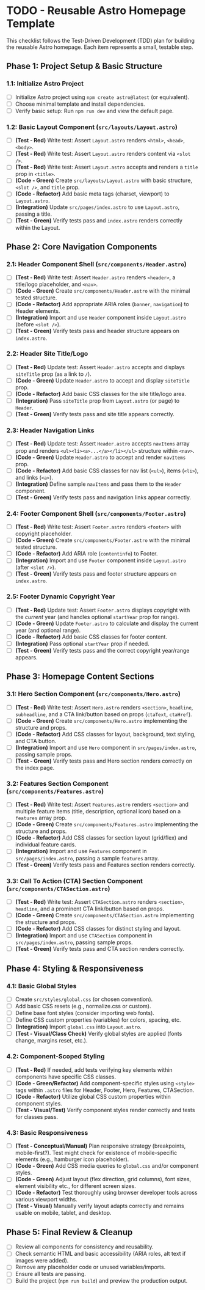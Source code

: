 # TODO - Reusable Astro Homepage Template

This checklist follows the Test-Driven Development (TDD) plan for building the reusable Astro homepage. Each item represents a small, testable step.

## Phase 1: Project Setup & Basic Structure

### 1.1: Initialize Astro Project
- [ ] Initialize Astro project using `npm create astro@latest` (or equivalent).
- [ ] Choose minimal template and install dependencies.
- [ ] Verify basic setup: Run `npm run dev` and view the default page.

### 1.2: Basic Layout Component (`src/layouts/Layout.astro`)
- [ ] **(Test - Red)** Write test: Assert `Layout.astro` renders `<html>`, `<head>`, `<body>`.
- [ ] **(Test - Red)** Write test: Assert `Layout.astro` renders content via `<slot />`.
- [ ] **(Test - Red)** Write test: Assert `Layout.astro` accepts and renders a `title` prop in `<title>`.
- [ ] **(Code - Green)** Create `src/layouts/Layout.astro` with basic structure, `<slot />`, and `title` prop.
- [ ] **(Code - Refactor)** Add basic meta tags (charset, viewport) to `Layout.astro`.
- [ ] **(Integration)** Update `src/pages/index.astro` to use `Layout.astro`, passing a title.
- [ ] **(Test - Green)** Verify tests pass and `index.astro` renders correctly within the Layout.

## Phase 2: Core Navigation Components

### 2.1: Header Component Shell (`src/components/Header.astro`)
- [ ] **(Test - Red)** Write test: Assert `Header.astro` renders `<header>`, a title/logo placeholder, and `<nav>`.
- [ ] **(Code - Green)** Create `src/components/Header.astro` with the minimal tested structure.
- [ ] **(Code - Refactor)** Add appropriate ARIA roles (`banner`, `navigation`) to Header elements.
- [ ] **(Integration)** Import and use `Header` component inside `Layout.astro` (before `<slot />`).
- [ ] **(Test - Green)** Verify tests pass and header structure appears on `index.astro`.

### 2.2: Header Site Title/Logo
- [ ] **(Test - Red)** Update test: Assert `Header.astro` accepts and displays `siteTitle` prop (as a link to `/`).
- [ ] **(Code - Green)** Update `Header.astro` to accept and display `siteTitle` prop.
- [ ] **(Code - Refactor)** Add basic CSS classes for the site title/logo area.
- [ ] **(Integration)** Pass `siteTitle` prop from `Layout.astro` (or page) to `Header`.
- [ ] **(Test - Green)** Verify tests pass and site title appears correctly.

### 2.3: Header Navigation Links
- [ ] **(Test - Red)** Update test: Assert `Header.astro` accepts `navItems` array prop and renders `<ul><li><a>...</a></li></ul>` structure within `<nav>`.
- [ ] **(Code - Green)** Update `Header.astro` to accept and render `navItems` prop.
- [ ] **(Code - Refactor)** Add basic CSS classes for nav list (`<ul>`), items (`<li>`), and links (`<a>`).
- [ ] **(Integration)** Define sample `navItems` and pass them to the `Header` component.
- [ ] **(Test - Green)** Verify tests pass and navigation links appear correctly.

### 2.4: Footer Component Shell (`src/components/Footer.astro`)
- [ ] **(Test - Red)** Write test: Assert `Footer.astro` renders `<footer>` with copyright placeholder.
- [ ] **(Code - Green)** Create `src/components/Footer.astro` with the minimal tested structure.
- [ ] **(Code - Refactor)** Add ARIA role (`contentinfo`) to Footer.
- [ ] **(Integration)** Import and use `Footer` component inside `Layout.astro` (after `<slot />`).
- [ ] **(Test - Green)** Verify tests pass and footer structure appears on `index.astro`.

### 2.5: Footer Dynamic Copyright Year
- [ ] **(Test - Red)** Update test: Assert `Footer.astro` displays copyright with the *current* year (and handles optional `startYear` prop for range).
- [ ] **(Code - Green)** Update `Footer.astro` to calculate and display the current year (and optional range).
- [ ] **(Code - Refactor)** Add basic CSS classes for footer content.
- [ ] **(Integration)** Pass optional `startYear` prop if needed.
- [ ] **(Test - Green)** Verify tests pass and the correct copyright year/range appears.

## Phase 3: Homepage Content Sections

### 3.1: Hero Section Component (`src/components/Hero.astro`)
- [ ] **(Test - Red)** Write test: Assert `Hero.astro` renders `<section>`, `headline`, `subheadline`, and a CTA link/button based on props (`ctaText`, `ctaHref`).
- [ ] **(Code - Green)** Create `src/components/Hero.astro` implementing the structure and props.
- [ ] **(Code - Refactor)** Add CSS classes for layout, background, text styling, and CTA button.
- [ ] **(Integration)** Import and use `Hero` component in `src/pages/index.astro`, passing sample props.
- [ ] **(Test - Green)** Verify tests pass and Hero section renders correctly on the index page.

### 3.2: Features Section Component (`src/components/Features.astro`)
- [ ] **(Test - Red)** Write test: Assert `Features.astro` renders `<section>` and multiple feature items (title, description, optional icon) based on a `features` array prop.
- [ ] **(Code - Green)** Create `src/components/Features.astro` implementing the structure and props.
- [ ] **(Code - Refactor)** Add CSS classes for section layout (grid/flex) and individual feature cards.
- [ ] **(Integration)** Import and use `Features` component in `src/pages/index.astro`, passing a sample `features` array.
- [ ] **(Test - Green)** Verify tests pass and Features section renders correctly.

### 3.3: Call To Action (CTA) Section Component (`src/components/CTASection.astro`)
- [ ] **(Test - Red)** Write test: Assert `CTASection.astro` renders `<section>`, `headline`, and a prominent CTA link/button based on props.
- [ ] **(Code - Green)** Create `src/components/CTASection.astro` implementing the structure and props.
- [ ] **(Code - Refactor)** Add CSS classes for distinct styling and layout.
- [ ] **(Integration)** Import and use `CTASection` component in `src/pages/index.astro`, passing sample props.
- [ ] **(Test - Green)** Verify tests pass and CTA section renders correctly.

## Phase 4: Styling & Responsiveness

### 4.1: Basic Global Styles
- [ ] Create `src/styles/global.css` (or chosen convention).
- [ ] Add basic CSS resets (e.g., normalize.css or custom).
- [ ] Define base font styles (consider importing web fonts).
- [ ] Define CSS custom properties (variables) for colors, spacing, etc.
- [ ] **(Integration)** Import `global.css` into `Layout.astro`.
- [ ] **(Test - Visual/Class Check)** Verify global styles are applied (fonts change, margins reset, etc.).

### 4.2: Component-Scoped Styling
- [ ] **(Test - Red)** If needed, add tests verifying key elements within components have specific CSS classes.
- [ ] **(Code - Green/Refactor)** Add component-specific styles using `<style>` tags within `.astro` files for Header, Footer, Hero, Features, CTASection.
- [ ] **(Code - Refactor)** Utilize global CSS custom properties within component styles.
- [ ] **(Test - Visual/Test)** Verify component styles render correctly and tests for classes pass.

### 4.3: Basic Responsiveness
- [ ] **(Test - Conceptual/Manual)** Plan responsive strategy (breakpoints, mobile-first?). Test might check for existence of mobile-specific elements (e.g., hamburger icon placeholder).
- [ ] **(Code - Green)** Add CSS media queries to `global.css` and/or component styles.
- [ ] **(Code - Green)** Adjust layout (flex direction, grid columns), font sizes, element visibility etc., for different screen sizes.
- [ ] **(Code - Refactor)** Test thoroughly using browser developer tools across various viewport widths.
- [ ] **(Test - Visual)** Manually verify layout adapts correctly and remains usable on mobile, tablet, and desktop.

## Phase 5: Final Review & Cleanup
- [ ] Review all components for consistency and reusability.
- [ ] Check semantic HTML and basic accessibility (ARIA roles, alt text if images were added).
- [ ] Remove any placeholder code or unused variables/imports.
- [ ] Ensure all tests are passing.
- [ ] Build the project (`npm run build`) and preview the production output.